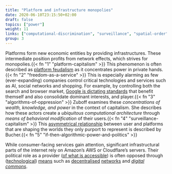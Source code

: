 ```yaml
---
title: "Platform and infrastructure monopolies"
date: 2020-06-10T23:15:50+02:00
draft: false
topics: ["power"]
weight: 11
links: ["computational-discrimination", "surveillance", "spatial-order", "emotional-interfaces", "cycles-networks-ecologies"]
group: 3
---
```


Platforms form new economic entities by providing infrastructures. These intermediate position profits from network effects, which strives for monopolies.{{< fn "1" "platform-capitalism" >}} This phenomenon is often described as [platform feudalism](https://scholarship.law.edu/cgi/viewcontent.cgi?referer=http://scholarship.law.edu/cgi/viewcontent.cgi?article=1470&context=commlaw&httpsredir=1&article=1470&context=commlaw) as it concentrates power in private hands.{{< fn "2" "freedom-as-a-service" >}} This is especially alarming as few (ever-expanding) companies control critical technologies and services such as AI, social networks and shopping. For example, by controlling both the search and browser market, [Google is dictating standards](https://bilge.world/google-page-experience) that benefit themself and also consolidate dominant interests, and player.{{< fn "3" "algorithms-of-oppression" >}} Zuboff examines these *concentrations of wealth, knowledge, and power* in the context of capitalism. She describes how these actors create a *ubiquitous computational architecture* through *means of behavioral modification* of their users.{{< fn "4" "surveillance-capitalism" >}} This [asymmetrical relationship](https://er.educause.edu/articles/2017/7/pedagogy-and-the-logic-of-platforms/) between user and platforms that are shaping the worlds they only purport to represent is described by Bucher.{{< fn "5" "if-then-algorithmic-power-and-politics" >}}

While consumer-facing services gain attention, significant infrastructural parts of the internet rely on Amazon’s AWS or Cloudflare’s servers. Their political role as a provider ([of what is accessible](https://blog.cloudflare.com/why-we-terminated-daily-stormer/)) is often opposed through ([technological](https://safenetwork.tech/)) [means](https://beakerbrowser.com/) such as [decentralised](https://ipfs.io/) [networks](https://ournetworks.ca/) and *[digital commons](https://www.dezentrum.ch/en/blog/decentralized-digital-infrastructure-towards-digital-commons)*.
